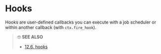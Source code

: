 # Hooks

Hooks are user-defined callbacks you can execute with a job scheduler or within another callback (with `ctx.fire_hook`).

> 🤓 **SEE ALSO**
>
> * [12.6. hooks](../../config/hooks.md)
